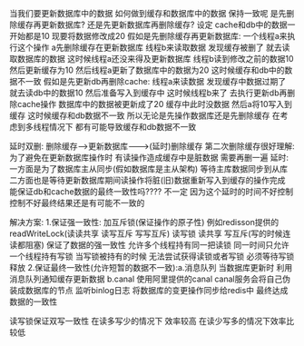 当我们要更新数据库中的数据 如何做到缓存和数据库中的数据 保持一致呢  是先删除缓存再更新数据库?  还是先更新数据库再删除缓存?
设定 cache和db中的数据一开始都是10  现要将数据修改成20
假如是先删除缓存再更新数据库:  一个线程a来执行这个操作 a先删除缓存在更新数据库 线程b来读取数据 发现缓存被删了 就去读取数据库的数据 这时候线程a还没来得及更新数据库
                        线程b读到修改之前的数据10 然后更新缓存为10 然后线程a更新了数据库中的数据为20  这时候缓存和db中的数据不一致
假如是先更新db再删除cache: 线程a来读数据 发现缓存中数据过期了 就去读db中的数据10 然后准备写入到缓存中  这时候线程b来了 去执行更新db再删除cache操作
                        数据库中的数据被更新成了20 缓存中此时没数据  然后a将10写入到缓存 这时候缓存和db数据不一致
所以无论是先操作数据库还是先删除缓存 在考虑到多线程情况下 都有可能导致缓存和db数据不一致

延时双删:
    删除缓存-->更新数据库--->(延时)删除缓存
    第二次删除缓存很好理解:为了避免在更新数据库操作时 有读操作造成缓存中是脏数据 需要再删一遍
    延时:一方面是为了数据库主从同步(假如数据库是主从架构) 等待主库数据同步到从库  二方面也是等待更新数据库期间读操作将脏(旧)数据重新写入到缓存的操作完成
    能保证db和cache数据的最终一致性吗????  不一定  因为这个延时的时间不好控制 控制不好最终结果还是有可能不一致的

解决方案:
    1.保证强一致性: 加互斥锁(保证操作的原子性) 例如redisson提供的readWriteLock(读读共享 读写互斥 写写互斥) 读写锁 读共享 写互斥(写的时候连读都阻塞) 保证了数据的强一致性
                    允许多个线程持有同一把读锁  同一时间只允许一个线程持有写锁 当写锁被持有的时候 无法尝试获得读锁或者写锁 必须等待写锁释放
    2.保证最终一致性(允许短暂的数据不一致):a.消息队列 当数据库更新时 利用消息队列通知缓存更新数据
                                    b.canal  使用阿里提供的canal canal服务会将自己伪装成数据库的节点 监听binlog日志 将数据库的变更操作同步给redis中 最终达成数据的一致性


读写锁保证双写一致性 在读多写少的情况下 效率较高  在读少写多的情况下效率比较低